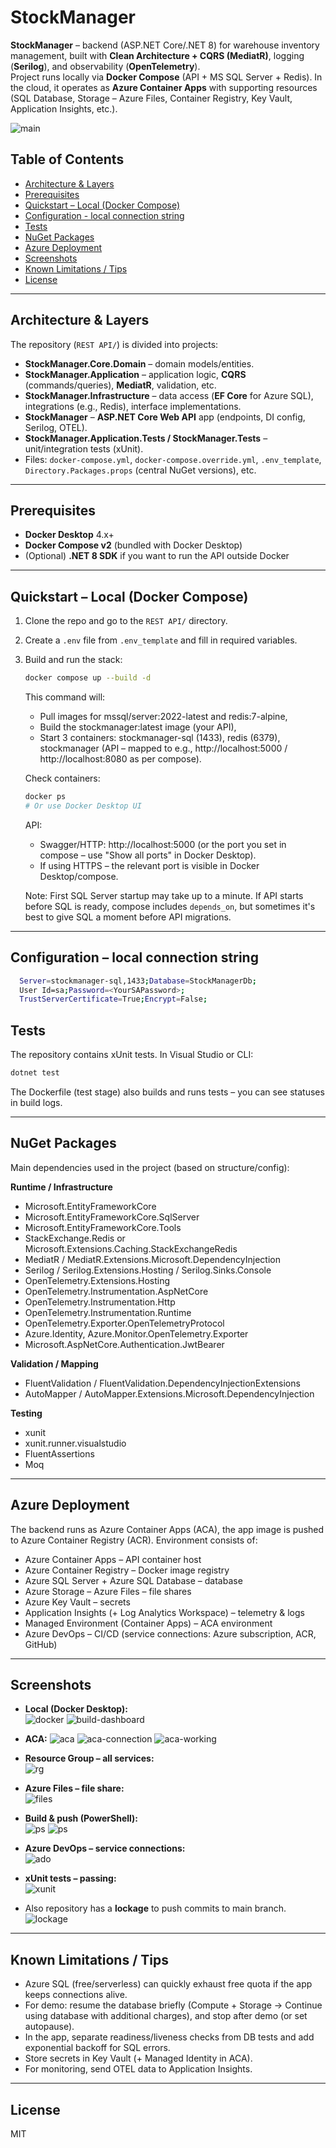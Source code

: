 # StockManager

**StockManager** – backend (ASP.NET Core/.NET 8) for warehouse inventory management, built with **Clean Architecture + CQRS (MediatR)**, logging (**Serilog**), and observability (**OpenTelemetry**).  
Project runs locally via **Docker Compose** (API + MS SQL Server + Redis). In the cloud, it operates as **Azure Container Apps** with supporting resources (SQL Database, Storage – Azure Files, Container Registry, Key Vault, Application Insights, etc.).

  ![main](docs/img.png)

## Table of Contents
- [Architecture & Layers](#architecture--layers)
- [Prerequisites](#prerequisites)
- [Quickstart – Local (Docker Compose)](#quickstart--local-docker-compose)
- [Configuration - local connection string](#configuration--local-connection-string)
- [Tests](#tests)
- [NuGet Packages](#nuget-packages)
- [Azure Deployment](#azure-deployment)
- [Screenshots](#screenshots)
- [Known Limitations / Tips](#known-limitations--tips)
- [License](#license)

---

## Architecture & Layers

The repository (`REST API/`) is divided into projects:

- **StockManager.Core.Domain** – domain models/entities.
- **StockManager.Application** – application logic, **CQRS** (commands/queries), **MediatR**, validation, etc.
- **StockManager.Infrastructure** – data access (**EF Core** for Azure SQL), integrations (e.g., Redis), interface implementations.
- **StockManager** – **ASP.NET Core Web API** app (endpoints, DI config, Serilog, OTEL).
- **StockManager.Application.Tests / StockManager.Tests** – unit/integration tests (xUnit).
- Files: `docker-compose.yml`, `docker-compose.override.yml`, `.env_template`, `Directory.Packages.props` (central NuGet versions), etc.

---

## Prerequisites

- **Docker Desktop** 4.x+
- **Docker Compose v2** (bundled with Docker Desktop)
- (Optional) **.NET 8 SDK** if you want to run the API outside Docker

---

## Quickstart – Local (Docker Compose)

1. Clone the repo and go to the `REST API/` directory.

2. Create a `.env` file from `.env_template` and fill in required variables.

3. Build and run the stack:

   ```bash
   docker compose up --build -d
   ```
   This command will:

   - Pull images for mssql/server:2022-latest and redis:7-alpine,
   - Build the stockmanager:latest image (your API),
   - Start 3 containers: stockmanager-sql (1433), redis (6379), stockmanager (API – mapped to e.g., http://localhost:5000 / http://localhost:8080 as per compose).

   Check containers:
   ```bash
   docker ps
   # Or use Docker Desktop UI
   ```

   API:
   - Swagger/HTTP: http://localhost:5000 (or the port you set in compose – use "Show all ports" in Docker Desktop).
   - If using HTTPS – the relevant port is visible in Docker Desktop/compose.

   Note: First SQL Server startup may take up to a minute. If API starts before SQL is ready, compose includes `depends_on`, but sometimes it's best to give SQL a moment before API migrations.

---

## Configuration – local connection string

```bash
  Server=stockmanager-sql,1433;Database=StockManagerDb;
  User Id=sa;Password=<YourSAPassword>;
  TrustServerCertificate=True;Encrypt=False;
```

## Tests

The repository contains xUnit tests. In Visual Studio or CLI:

```bash
dotnet test
```


The Dockerfile (test stage) also builds and runs tests – you can see statuses in build logs.

---

## NuGet Packages

Main dependencies used in the project (based on structure/config):

**Runtime / Infrastructure**
- Microsoft.EntityFrameworkCore
- Microsoft.EntityFrameworkCore.SqlServer
- Microsoft.EntityFrameworkCore.Tools
- StackExchange.Redis or Microsoft.Extensions.Caching.StackExchangeRedis
- MediatR / MediatR.Extensions.Microsoft.DependencyInjection
- Serilog / Serilog.Extensions.Hosting / Serilog.Sinks.Console
- OpenTelemetry.Extensions.Hosting
- OpenTelemetry.Instrumentation.AspNetCore
- OpenTelemetry.Instrumentation.Http
- OpenTelemetry.Instrumentation.Runtime
- OpenTelemetry.Exporter.OpenTelemetryProtocol
- Azure.Identity, Azure.Monitor.OpenTelemetry.Exporter
- Microsoft.AspNetCore.Authentication.JwtBearer

**Validation / Mapping**
- FluentValidation / FluentValidation.DependencyInjectionExtensions
- AutoMapper / AutoMapper.Extensions.Microsoft.DependencyInjection

**Testing**
- xunit
- xunit.runner.visualstudio
- FluentAssertions
- Moq

---

## Azure Deployment

The backend runs as Azure Container Apps (ACA), the app image is pushed to Azure Container Registry (ACR).
Environment consists of:

- Azure Container Apps – API container host
- Azure Container Registry – Docker image registry
- Azure SQL Server + Azure SQL Database – database
- Azure Storage – Azure Files – file shares
- Azure Key Vault – secrets
- Application Insights (+ Log Analytics Workspace) – telemetry & logs
- Managed Environment (Container Apps) – ACA environment
- Azure DevOps – CI/CD (service connections: Azure subscription, ACR, GitHub)

---

## Screenshots

- **Local (Docker Desktop):**  
  ![docker](docs/docker-desktop.PNG)
  ![build-dashboard](docs/build.PNG)

- **ACA:**
  ![aca](docs/aca.PNG)
  ![aca-connection](docs/ACA-connected.jpg)
  ![aca-working](docs/container-working.jpg)

- **Resource Group – all services:**  
  ![rg](docs/stockmanager-group-resources.png)

- **Azure Files – file share:**  
  ![files](docs/azure-storage-files.jpg)

- **Build & push (PowerShell):**  
  ![ps](docs/powershell.png)
  ![ps](docs/build-result-powershell-acr.PNG)

- **Azure DevOps – service connections:**  
  ![ado](docs/azure-devops-services.png)

- **xUnit tests – passing:**  
  ![xunit](docs/xunit.PNG)

- Also repository has a **lockage** to push commits to main branch.
  ![lockage](docs/main-push-locage.PNG)
---

## Known Limitations / Tips

- Azure SQL (free/serverless) can quickly exhaust free quota if the app keeps connections alive.
- For demo: resume the database briefly (Compute + Storage → Continue using database with additional charges), and stop after demo (or set autopause).
- In the app, separate readiness/liveness checks from DB tests and add exponential backoff for SQL errors.
- Store secrets in Key Vault (+ Managed Identity in ACA).
- For monitoring, send OTEL data to Application Insights.

---

## License

MIT 
